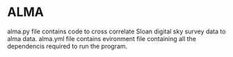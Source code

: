 # ALMA
alma.py file contains code to cross correlate Sloan digital sky survey data to alma data. 
alma.yml file contains evironment file containing all the dependencis required to run the program.
